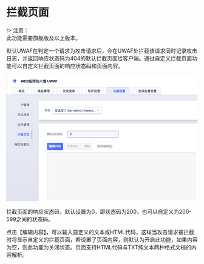 # 拦截页面

!> 注意：  
此功能需要旗舰版及以上版本。

默认UWAF在判定一个请求为攻击请求后，会在UWAF处拦截该请求同时记录攻击日志，并返回响应状态码为404的默认拦截页面给客户端。通过自定义拦截页面功能可以自定义拦截页面的响应状态码和页面内容。

![intercept_page_01.png](/images/intercept_page_01.png)

拦截页面的响应状态码，默认设置为0，即状态码为200，也可以自定义为200-599之间的状态码。

点击【编辑内容】，可以输入自定义的文本或HTML代码，这样当攻击请求被拦截时将显示自定义的拦截页面，若设置了页面内容，则默认为开启此功能，如果内容为空，则此功能为关闭状态。页面支持HTML代码与TXT纯文本两种格式文档的内容解析。
